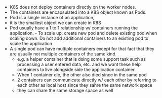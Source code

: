 - K8S does not deploy containers directly on the worker nodes.
- The containers are encapsulated into a K8S object known as Pods.
- Pod is a single instance of an application,
- it is the smallest object we can create in K8S
- Pod usually have a 1 to 1 relationship w/ containers running the application.
		- To scale up, create new pod and delete existing pod when scaling down. Do not add additional containers to an existing pod to scale the application
- A single pod can have multiple containers except for that fact that they are usually not multiple containers of the same kind. 
	- e.g. a helper container that is doing some support task such as processing a user entered data, etc. and we want these help containers to live alongside side the application container.
	- When 1 container die, the other also died since in the same pod
	- 2 containers can communicate directly w/ each other by referring to each other as local host since they sahre the same network space
	- they can share the same storage space as well
	